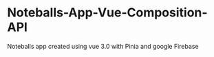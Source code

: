 # Noteballs-App-Vue-Composition-API
 Noteballs app created using vue 3.0 with Pinia and google Firebase
